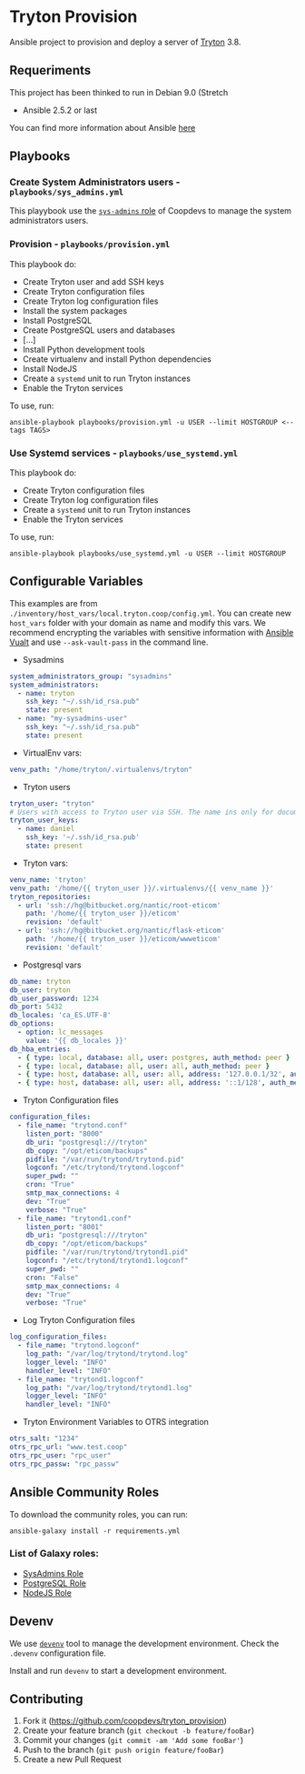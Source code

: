 # Tryton Provision

Ansible project to provision and deploy a server of [Tryton](http://www.tryton.org/) 3.8.

## Requeriments

This project has been thinked to run in Debian 9.0 (Stretch

* Ansible 2.5.2 or last

You can find more information about Ansible [here](http://docs.ansible.com/)

## Playbooks

### Create System Administrators users - `playbooks/sys_admins.yml`

This playybook use the [`sys-admins` role](https://github.com/coopdevs/sys-admins-role) of Coopdevs to manage the system administrators users.

### Provision - `playbooks/provision.yml`
This playbook do:

* Create Tryton user and add SSH keys
* Create Tryton configuration files
* Create Tryton log configuration files
* Install the system packages
* Install PostgreSQL
* Create PostgreSQL users and databases
* [...]
* Install Python development tools
* Create virtualenv and install Python dependencies
* Install NodeJS
* Create a `systemd` unit to run Tryton instances
* Enable the Tryton services

To use, run:
```
ansible-playbook playbooks/provision.yml -u USER --limit HOSTGROUP <--tags TAGS>
```

### Use Systemd services - `playbooks/use_systemd.yml`

This playbook do:

* Create Tryton configuration files
* Create Tryton log configuration files
* Create a `systemd` unit to run Tryton instances
* Enable the Tryton services

To use, run:
```
ansible-playbook playbooks/use_systemd.yml -u USER --limit HOSTGROUP
```

## Configurable Variables

This examples are from `./inventory/host_vars/local.tryton.coop/config.yml`. You can create new `host_vars` folder with your domain as name and modify this vars.
We recommend encrypting the variables with sensitive information with [Ansible Vualt](https://docs.ansible.com/ansible/2.4/vault.html) and use `--ask-vault-pass` in the command line.

* Sysadmins
```YAML
system_administrators_group: "sysadmins"
system_administrators:
  - name: tryton
    ssh_key: "~/.ssh/id_rsa.pub"
    state: present
  - name: "my-sysadmins-user"
    ssh_key: "~/.ssh/id_rsa.pub"
    state: present
```

* VirtualEnv vars:
```YAML
venv_path: "/home/tryton/.virtualenvs/tryton"
```

* Tryton users
```YAML
tryton_user: "tryton"
# Users with access to Tryton user via SSH. The name ins only for document who the key is.
tryton_user_keys:
  - name: daniel
    ssh_key: '~/.ssh/id_rsa.pub'
    state: present
```

* Tryton vars:
```YAML
venv_name: 'tryton'
venv_path: '/home/{{ tryton_user }}/.virtualenvs/{{ venv_name }}'
tryton_repositories:
  - url: 'ssh://hg@bitbucket.org/nantic/root-eticom'
    path: '/home/{{ tryton_user }}/eticom'
    revision: 'default'
  - url: 'ssh://hg@bitbucket.org/nantic/flask-eticom'
    path: '/home/{{ tryton_user }}/eticom/wwweticom'
    revision: 'default'
```

* Postgresql vars
```YAML
db_name: tryton
db_user: tryton
db_user_password: 1234
db_port: 5432
db_locales: 'ca_ES.UTF-8'
db_options:
  - option: lc_messages
    value: '{{ db_locales }}'
db_hba_entries:
  - { type: local, database: all, user: postgres, auth_method: peer }
  - { type: local, database: all, user: all, auth_method: peer }
  - { type: host, database: all, user: all, address: '127.0.0.1/32', auth_method: md5 }
  - { type: host, database: all, user: all, address: '::1/128', auth_method: md5 }
```

* Tryton Configuration files
```YAML
configuration_files:
  - file_name: "trytond.conf"
    listen_port: "8000"
    db_uri: "postgresql:///tryton"
    db_copy: "/opt/eticom/backups"
    pidfile: "/var/run/trytond/trytond.pid"
    logconf: "/etc/trytond/trytond.logconf"
    super_pwd: ""
    cron: "True"
    smtp_max_connections: 4
    dev: "True"
    verbose: "True"
  - file_name: "trytond1.conf"
    listen_port: "8001"
    db_uri: "postgresql:///tryton"
    db_copy: "/opt/eticom/backups"
    pidfile: "/var/run/trytond/trytond1.pid"
    logconf: "/etc/trytond/trytond1.logconf"
    super_pwd: ""
    cron: "False"
    smtp_max_connections: 4
    dev: "True"
    verbose: "True"
```

* Log Tryton Configuration files
```YAML
log_configuration_files:
  - file_name: "trytond.logconf"
    log_path: "/var/log/trytond/trytond.log"
    logger_level: "INFO"
    handler_level: "INFO"
  - file_name: "trytond1.logconf"
    log_path: "/var/log/trytond/trytond1.log"
    logger_level: "INFO"
    handler_level: "INFO"
```

* Tryton Environment Variables to OTRS integration
```YAML
otrs_salt: "1234"
otrs_rpc_url: "www.test.coop"
otrs_rpc_user: "rpc_user"
otrs_rpc_passw: "rpc_passw"
```

## Ansible Community Roles

To download the community roles, you can run:
```
ansible-galaxy install -r requirements.yml
```

### List of Galaxy roles:

* [SysAdmins Role](https://galaxy.ansible.com/coopdevs/sys-admins-role)
* [PostgreSQL Role](https://galaxy.ansible.com/geerlingguy.postgresql)
* [NodeJS Role](https://galaxy.ansible.com/geerlingguy.nodejs)

## Devenv

We use [`devenv`](https://github.com/coopdevs/devenv) tool to manage the development environment. Check the `.devenv` configuration file.

Install and run `devenv` to start a development environment.

## Contributing

1. Fork it (<https://github.com/coopdevs/tryton_provision>)
2. Create your feature branch (`git checkout -b feature/fooBar`)
3. Commit your changes (`git commit -am 'Add some fooBar'`)
4. Push to the branch (`git push origin feature/fooBar`)
5. Create a new Pull Request
